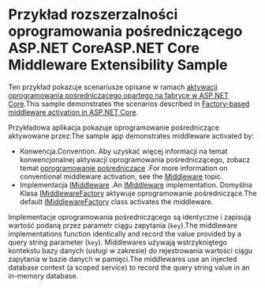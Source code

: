 # <a name="aspnet-core-middleware-extensibility-sample"></a><span data-ttu-id="acee7-101">Przykład rozszerzalności oprogramowania pośredniczącego ASP.NET Core</span><span class="sxs-lookup"><span data-stu-id="acee7-101">ASP.NET Core Middleware Extensibility Sample</span></span>

<span data-ttu-id="acee7-102">Ten przykład pokazuje scenariusze opisane w ramach [aktywacji oprogramowania pośredniczącego opartego na fabryce w ASP.NET Core](https://docs.microsoft.com/aspnet/core/fundamentals/middleware/middleware-extensibility).</span><span class="sxs-lookup"><span data-stu-id="acee7-102">This sample demonstrates the scenarios described in [Factory-based middleware activation in ASP.NET Core](https://docs.microsoft.com/aspnet/core/fundamentals/middleware/middleware-extensibility).</span></span>

<span data-ttu-id="acee7-103">Przykładowa aplikacja pokazuje oprogramowanie pośredniczące aktywowane przez:</span><span class="sxs-lookup"><span data-stu-id="acee7-103">The sample app demonstrates middleware activated by:</span></span>

* <span data-ttu-id="acee7-104">Konwencja.</span><span class="sxs-lookup"><span data-stu-id="acee7-104">Convention.</span></span> <span data-ttu-id="acee7-105">Aby uzyskać więcej informacji na temat konwencjonalnej aktywacji oprogramowania pośredniczącego, zobacz temat [oprogramowanie pośredniczące](https://docs.microsoft.com/aspnet/core/fundamentals/middleware/) .</span><span class="sxs-lookup"><span data-stu-id="acee7-105">For more information on conventional middleware activation, see the [Middleware](https://docs.microsoft.com/aspnet/core/fundamentals/middleware/) topic.</span></span>
* <span data-ttu-id="acee7-106">Implementacja [IMiddleware](https://docs.microsoft.com/dotnet/api/microsoft.aspnetcore.http.imiddleware) .</span><span class="sxs-lookup"><span data-stu-id="acee7-106">An [IMiddleware](https://docs.microsoft.com/dotnet/api/microsoft.aspnetcore.http.imiddleware) implementation.</span></span> <span data-ttu-id="acee7-107">Domyślna Klasa [IMiddlewareFactory](https://docs.microsoft.com/dotnet/api/microsoft.aspnetcore.http.imiddlewarefactory) aktywuje oprogramowanie pośredniczące.</span><span class="sxs-lookup"><span data-stu-id="acee7-107">The default [IMiddlewareFactory](https://docs.microsoft.com/dotnet/api/microsoft.aspnetcore.http.imiddlewarefactory) class activates the middleware.</span></span>

<span data-ttu-id="acee7-108">Implementacje oprogramowania pośredniczącego są identyczne i zapisują wartość podaną przez parametr ciągu zapytania (`key`).</span><span class="sxs-lookup"><span data-stu-id="acee7-108">The middleware implementations function identically and record the value provided by a query string parameter (`key`).</span></span> <span data-ttu-id="acee7-109">Middlewares używają wstrzykniętego kontekstu bazy danych (usługi w zakresie) do rejestrowania wartości ciągu zapytania w bazie danych w pamięci.</span><span class="sxs-lookup"><span data-stu-id="acee7-109">The middlewares use an injected database context (a scoped service) to record the query string value in an in-memory database.</span></span>
